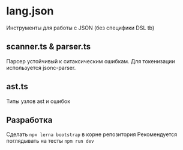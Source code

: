 # lang.json

Инструменты для работы с JSON (без специфики DSL tb)

## scanner.ts & parser.ts

Парсер устойчивый к ситаксическим ошибкам. Для токенизации используется jsonc-parser.

## ast.ts

Типы узлов ast и ошибок

## Разработка

Сделать `npx lerna bootstrap` в корне репозитория
Рекомендуется поглядывать на тесты `npm run dev`
